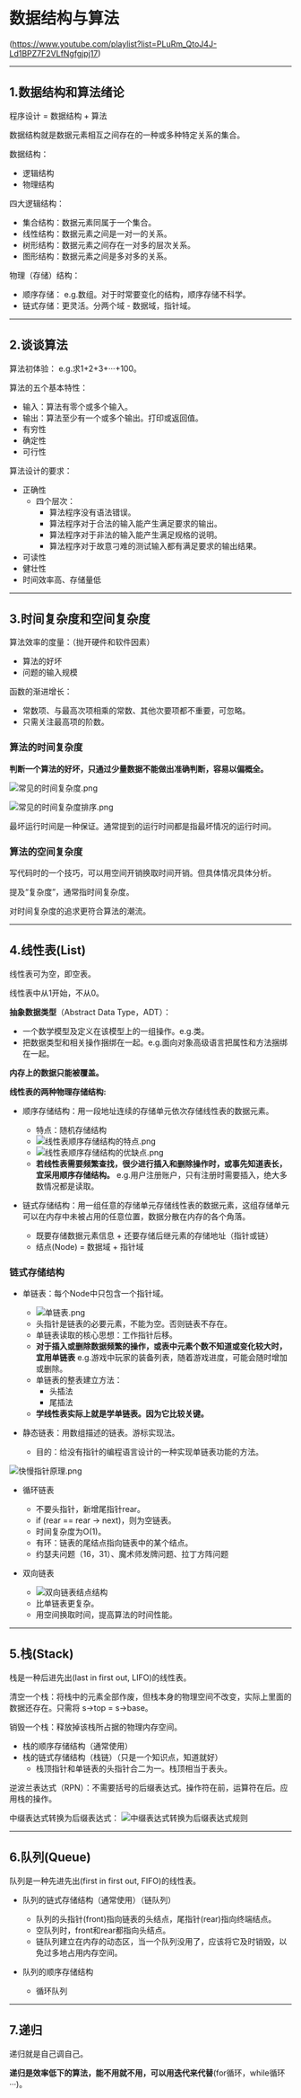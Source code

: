# 数据结构与算法
(https://www.youtube.com/playlist?list=PLuRm_QtoJ4J-Ld1BPZ7F2VLfNgfgjpj17)

---

## 1.数据结构和算法绪论

程序设计 = 数据结构 + 算法

数据结构就是数据元素相互之间存在的一种或多种特定关系的集合。

数据结构：

- 逻辑结构
- 物理结构

四大逻辑结构：

- 集合结构：数据元素同属于一个集合。
- 线性结构：数据元素之间是一对一的关系。
- 树形结构：数据元素之间存在一对多的层次关系。
- 图形结构：数据元素之间是多对多的关系。

物理（存储）结构：

- 顺序存储： e.g.数组。对于时常要变化的结构，顺序存储不科学。
- 链式存储：更灵活。分两个域 - 数据域，指针域。

---

## 2.谈谈算法

算法初体验： e.g.求1+2+3+···+100。


算法的五个基本特性：

- 输入：算法有零个或多个输入。
- 输出：算法至少有一个或多个输出。打印或返回值。
- 有穷性
- 确定性
- 可行性

算法设计的要求：

- 正确性
	- 四个层次：
		- 算法程序没有语法错误。
		- 算法程序对于合法的输入能产生满足要求的输出。
		- 算法程序对于非法的输入能产生满足规格的说明。
		- 算法程序对于故意刁难的测试输入都有满足要求的输出结果。
- 可读性
- 健壮性
- 时间效率高、存储量低

---

## 3.时间复杂度和空间复杂度

算法效率的度量：（抛开硬件和软件因素）

- 算法的好坏
- 问题的输入规模

函数的渐进增长：

- 常数项、与最高次项相乘的常数、其他次要项都不重要，可忽略。
- 只需关注最高项的阶数。

### 算法的时间复杂度

**判断一个算法的好坏，只通过少量数据不能做出准确判断，容易以偏概全。**

![常见的时间复杂度.png](img/常见的时间复杂度.png)

![常见的时间复杂度排序.png](img/常见的时间复杂度排序.png)

最坏运行时间是一种保证。通常提到的运行时间都是指最坏情况的运行时间。

### 算法的空间复杂度

写代码时的一个技巧，可以用空间开销换取时间开销。但具体情况具体分析。

提及“复杂度”，通常指时间复杂度。

对时间复杂度的追求更符合算法的潮流。

---

## 4.线性表(List)

线性表可为空，即空表。

线性表中从1开始，不从0。

**抽象数据类型**（Abstract Data Type，ADT）：

- 一个数学模型及定义在该模型上的一组操作。e.g.类。
- 把数据类型和相关操作捆绑在一起。e.g.面向对象高级语言把属性和方法捆绑在一起。

**内存上的数据只能被覆盖。**

**线性表的两种物理存储结构:**

- 顺序存储结构：用一段地址连续的存储单元依次存储线性表的数据元素。
	- 特点：随机存储结构
	- ![线性表顺序存储结构的特点.png](img/线性表顺序存储结构的特点.png)
	- ![线性表顺序存储结构的优缺点.png](img/线性表顺序存储结构的优缺点.png)
	- **若线性表需要频繁查找，很少进行插入和删除操作时，或事先知道表长，宜采用顺序存储结构。** e.g.用户注册账户，只有注册时需要插入，绝大多数情况都是读取。

- 链式存储结构：用一组任意的存储单元存储线性表的数据元素，这组存储单元可以在内存中未被占用的任意位置，数据分散在内存的各个角落。
	- 既要存储数据元素信息 + 还要存储后继元素的存储地址（指针或链）
	- 结点(Node) = 数据域 + 指针域 

### 链式存储结构

- 单链表：每个Node中只包含一个指针域。
	-  ![单链表.png](img/单链表.png)
	- 头指针是链表的必要元素，不能为空。否则链表不存在。
	- 单链表读取的核心思想：工作指针后移。
	- **对于插入或删除数据频繁的操作，或表中元素个数不知道或变化较大时，宜用单链表** e.g.游戏中玩家的装备列表，随着游戏进度，可能会随时增加或删除。
	- 单链表的整表建立方法：
		- 头插法
		- 尾插法
	- **学线性表实际上就是学单链表。因为它比较关键。**

- 静态链表：用数组描述的链表。游标实现法。
	- 目的：给没有指针的编程语言设计的一种实现单链表功能的方法。

![快慢指针原理.png](img/快慢指针原理.png)

- 循环链表
	- 不要头指针，新增尾指针rear。
	- if (rear == rear -> next)，则为空链表。
	- 时间复杂度为O(1)。
	- 有环：链表的尾结点指向链表中的某个结点。
	- 约瑟夫问题（16，31）、魔术师发牌问题、拉丁方阵问题

- 双向链表
	- ![双向链表结点结构](img/双向链表结点结构.png)
	- 比单链表更复杂。
	- 用空间换取时间，提高算法的时间性能。

---

## 5.栈(Stack)

栈是一种后进先出(last in first out, LIFO)的线性表。

清空一个栈：将栈中的元素全部作废，但栈本身的物理空间不改变，实际上里面的数据还存在。只需将 s->top = s->base。

销毁一个栈：释放掉该栈所占据的物理内存空间。

- 栈的顺序存储结构（通常使用）
- 栈的链式存储结构（栈链）（只是一个知识点，知道就好）
	- 栈顶指针和单链表的头指针合二为一。栈顶相当于表头。

逆波兰表达式（RPN）：不需要括号的后缀表达式。操作符在前，运算符在后。应用栈的操作。

中缀表达式转换为后缀表达式：
![中缀表达式转换为后缀表达式规则](img/中缀表达式转换为后缀表达式规则.png)

--- 

## 6.队列(Queue)

队列是一种先进先出(first in first out, FIFO)的线性表。

- 队列的链式存储结构（通常使用）（链队列）
	- 队列的头指针(front)指向链表的头结点，尾指针(rear)指向终端结点。
	- 空队列时，front和rear都指向头结点。
	- 链队列建立在内存的动态区，当一个队列没用了，应该将它及时销毁，以免过多地占用内存空间。

- 队列的顺序存储结构
	- 循环队列

--- 

## 7.递归

递归就是自己调自己。

**递归是效率低下的算法，能不用就不用，可以用迭代来代替**(for循环，while循环···)。